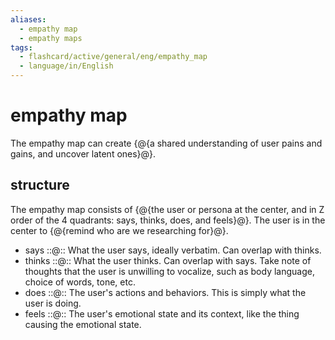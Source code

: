 ```yaml
---
aliases:
  - empathy map
  - empathy maps
tags:
  - flashcard/active/general/eng/empathy_map
  - language/in/English
---
```


# empathy map

The empathy map can create {@{a shared understanding of user pains and gains, and uncover latent ones}@}. <!--SR:!2025-08-04,300,290-->

## structure

The empathy map consists of {@{the user or persona at the center, and in Z order of the 4 quadrants: says, thinks, does, and feels}@}. The user is in the center to {@{remind who are we researching for}@}. <!--SR:!2028-10-10,1197,310!2027-03-26,803,330-->

- says ::@:: What the user says, ideally verbatim. Can overlap with thinks. <!--SR:!2027-02-26,768,330!2027-06-19,864,330-->
- thinks ::@:: What the user thinks. Can overlap with says. Take note of thoughts that the user is unwilling to vocalize, such as body language, choice of words, tone, etc. <!--SR:!2027-05-24,783,290!2025-08-21,333,290-->
- does ::@:: The user's actions and behaviors. This is simply what the user is doing. <!--SR:!2028-04-05,1110,350!2028-09-01,1226,350-->
- feels ::@:: The user's emotional state and its context, like the thing causing the emotional state. <!--SR:!2025-10-05,342,290!2028-12-04,1272,330-->
